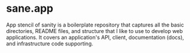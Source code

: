 # sane.app
App stencil of sanity is a boilerplate repository that captures all the basic directories, README files, and structure that I like to use to develop web applications.  It covers an application's API, client, documentation (docs), and infrastructure code supporting.
